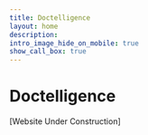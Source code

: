 ```yaml
---
title: Doctelligence
layout: home
description: 
intro_image_hide_on_mobile: true
show_call_box: true
---
```


# Doctelligence
[Website Under Construction]
